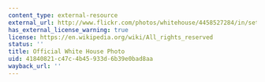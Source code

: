 ```yaml
---
content_type: external-resource
external_url: http://www.flickr.com/photos/whitehouse/4458527284/in/set-72157623676571910
has_external_license_warning: true
license: https://en.wikipedia.org/wiki/All_rights_reserved
status: ''
title: Official White House Photo
uid: 41840821-c47c-4b45-933d-6b39e0bad8aa
wayback_url: ''
---
```

